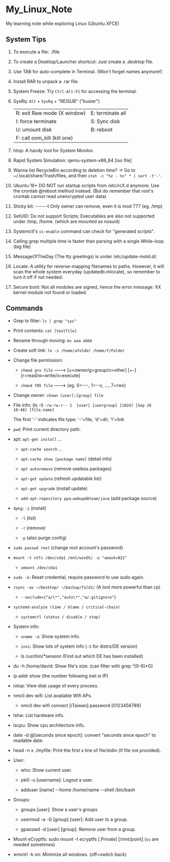 # My_Linux_Note
My learning note while exploring Linux (Ubuntu XFCE)

## System Tips

1. To execute a file:  ./file

2. To create a Desktop/Launcher shortcut:  Just create a .desktop file.

3. Use TAB for auto-complete in Terminal. (Won't forget names anymore!)

4. Install RAR to unpack a .rar file.

5. System Freeze:  Try `Ctrl-Alt-F1` for accessing the terminal.

6. SysRq: `Alt` + `SysRq` + "REISUB"  ("busier")

    | | |
    |--- | --- |
    | R: exit Raw mode (X window) | E: terminate all |
    | I: force terminate | S: Sync disk |
    | U: umount disk | B: reboot |	
    | F: call oom_kill (kill one) | |

7. htop:  A handy tool for System Monitor.

8. Rapid System Simulation:  qemu-system-x86_64 [iso file]

9. Wanna list RecycleBin according to deletion time? -> Go to ~/.local/share/Trash/files, and then `stat -c "%z - %n" * | sort -t'-'`.

10. Ubuntu 16+ DO NOT run startup scripts from /etc/rcX.d anymore; Use the crontab @reboot method instead. (But do remember that root's crontab cannot read unencrypted user data)

11. Sticky bit: ------t Only owner can remove, even it is mod 777 (eg. /tmp)

12. SetUID: Do not support Scripts; Executables are also not supported under /tmp, /home. (which are mounted as nosuid)

13. Systemctl's `is-enable` command can check for "generated scripts".

14. Calling grep multiple time is faster than parsing with a single While-loop. (big file)

15. MessageOfTheDay (The tty greetings) is under /etc/update-motd.d/.

16. Locate: A utility for reverse-mapping filenames to paths. However, it will scan the whole system everyday (updatedb.mlocate), so remember to turn it off if not needed.

17. Secure boot: Not all modules are signed, hence the error message: XX kernel module not found or loaded.

## Commands

- Grep to filter: `ls | grep "sys"`

- Print contents: `cat [textfile]`

- Rename through moving: `mv aaa abbb`

- Create soft link: `ln -s /home/afolder /home/f/Folder`

- Change file permission:

  * `chmod g+x file` ---> [u=owner/g=group/o=other] [+-] [r=read/w=write/x=execute]

  * `chmod 705 file` ---> (eg. 0=---, 1=--x, ..., 7=rwx)

- Change owner: `chown [user]:[group] file`

- File info:  (ls -l) 	`-rw-rw-r-- 1  [user] [usergroup] [1024] [Sep 26 18:48] [file.name]`

   The first '-' indicates file type:  '-'=file, 'd'=dir, 'l'=link

- `pwd`: Print current directory path.

- apt: `apt-get install` ...

  * `apt-cache search` ...

  * `apt-cache show [package name]` (detail info)
   
  * `apt autoremove` (remove useless packages)
   
  * `apt-get update` (refresh updatable list)
   
  * `apt-get upgrade` (install update)

  * `add-apt-repository ppa:webupd8team/java` (add package source)

- `dpkg`: `-i` (install)

    * `-l` (list)

    * `-r` (remove)

    * `-p` (also purge config)

- `sudo passwd root` (change root account's password)

- `mount -t ntfs /dev/sda1 /mnt/winOS/ -o "umask=022"`

  * `umount /dev/sda1`

- `sudo -k`: Reset credential, require password to use sudo again.

- `rsync -av ~/Desktop/ ~/backup/fold1/` (A tool more powerful than cp)

  * `--exclude={"a/\*","auto\*","a/.gitignore"}`

- `systemd-analyze (time / blame / critical-chain)`

  * `systemctl (status / disable / stop)`

- System info:

  * `uname -a`: Show system info.
    
  * `inxi`: Show lots of system info (`-S` for distro/DE version)
    
  * ls /usr/bin/\*session  (Find out which DE has been installed)

- du -h /home/david: Show file's size. (can filter with grep ^[0-9]*G)

- ip addr show (the number following inet is IP)

- iotop:  View disk usage of every process.

- nmcli dev wifi: List available Wifi APs.

  * nmcli dev wifi connect [iTaiwan] password [0123456789]

- lshw: List hardware info.

- lscpu: Show cpu architecture info.

- date -d @[seconds since epoch]: convert "seconds since epoch" to readable date.

- head -n x ./myfile: Print the first x line of file/stdin (if file not provided).

- User:

  * who:  Show current user.

  * pkill -u [username]:  Logout a user.
    
  * adduser [name] --home /home/name --shell /bin/bash

- Groups:

  * groups [user]:  Show a user's groups

  * usermod -a -G [group] [user]:  Add user to a group.
	
  * gpasswd -d [user] [group]:  Remove user from a group.

- Mount eCryptfs: sudo mount -t ecryptfs [.Private] [/mnt/point] (`su` are needed sometimes)

- wmctrl -k on: Minimize all windows. (off=switch back)
